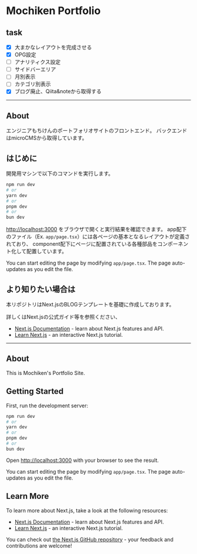 # Mochiken Portfolio

## task
- [x] 大まかなレイアウトを完成させる
- [x] OPG設定
- [ ] アナリティクス設定
- [ ] サイドバーエリア
- [ ] 月別表示
- [ ] カテゴリ別表示
- [x] ブログ廃止、Qiita&noteから取得する

---

## About

エンジニアもちけんのポートフォリオサイトのフロントエンド。
バックエンドはmicroCMSから取得しています。

## はじめに
開発用マシンで以下のコマンドを実行します。

```bash
npm run dev
# or
yarn dev
# or
pnpm dev
# or
bun dev
```

[http://localhost:3000](http://localhost:3000) をブラウザで開くと実行結果を確認できます。
app配下のファイル（Ex. `app/page.tsx`）には各ページの基本となるレイアウトが定義されており、
component配下にページに配置されている各種部品をコンポーネント化して配置しています。

You can start editing the page by modifying `app/page.tsx`. The page auto-updates as you edit the file.

## より知りたい場合は

本リポジトリはNext.jsのBLOGテンプレートを基礎に作成しております。

詳しくはNext.jsの公式ガイド等を参照ください、

- [Next.js Documentation](https://nextjs.org/docs) - learn about Next.js features and API.
- [Learn Next.js](https://nextjs.org/learn) - an interactive Next.js tutorial.


---

## About

This is Mochiken's Portfolio Site.

## Getting Started

First, run the development server:

```bash
npm run dev
# or
yarn dev
# or
pnpm dev
# or
bun dev
```

Open [http://localhost:3000](http://localhost:3000) with your browser to see the result.

You can start editing the page by modifying `app/page.tsx`. The page auto-updates as you edit the file.

## Learn More

To learn more about Next.js, take a look at the following resources:

- [Next.js Documentation](https://nextjs.org/docs) - learn about Next.js features and API.
- [Learn Next.js](https://nextjs.org/learn) - an interactive Next.js tutorial.

You can check out [the Next.js GitHub repository](https://github.com/vercel/next.js) - your feedback and contributions are welcome!

